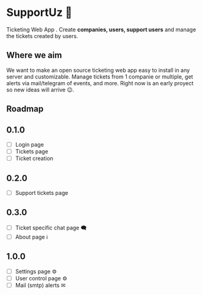 # SupportUz 🚧
Ticketing Web App . 
Create **companies, users, support users** and manage the tickets created by users. 

## Where we aim
We want to make an open source ticketing web app easy to install in any server and customizable. Manage tickets from 1 companie or multiple, get alerts via mail/telegram of events, and more.
Right now is an early proyect so new ideas will arrive 😉.

## Roadmap 

## 0.1.0          
- [ ] Login page
- [ ] Tickets page
- [ ] Ticket creation

## 0.2.0
- [ ] Support tickets page 

## 0.3.0   
- [ ] Ticket specific chat page 🗨
- [ ] About page ℹ

## 1.0.0   
- [ ] Settings page ⚙
- [ ] User control page ⚙
- [ ] Mail (smtp) alerts ✉
